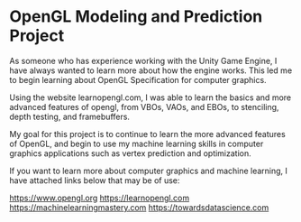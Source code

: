 # OpenGL Modeling and Prediction Project
As someone who has experience working with the Unity Game Engine, I have always wanted to learn more about how the engine works. This led me to begin learning about OpenGL Specification for computer graphics.

Using the website learnopengl.com, I was able to learn the basics and more advanced features of opengl, from VBOs, VAOs, and EBOs, to stenciling, depth testing, and framebuffers.

My goal for this project is to continue to learn the more advanced features of OpenGL, and begin to use my machine learning skills in computer graphics applications such as vertex prediction and optimization.

If you want to learn more about computer graphics and machine learning, I have attached links below that may be of use:

https://www.opengl.org
https://learnopengl.com
https://machinelearningmastery.com
https://towardsdatascience.com
